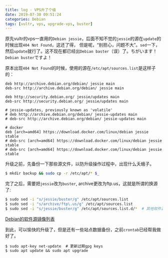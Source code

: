 ```yaml
---
title: log - VPS升了个级
date: 2019-07-30 09:51:24
categories: Debian
tags: [vultr, vps, upgrade-vps, buster]
---
```


原先vultr的vps一直用的`Debian jessie`，后面不知不觉的`jessie`的源在`update`的时候出现`404 Not Found`，这还了得，
但是呢，“别担心，问题不大”。`sed`一下，然后`update`就行了。这不现在都已经出`Debian baster`（误）了。ちがいます！`Debian buster`ですよ！

原本出现`404 Not Found`的时候，使用的源在`/etc/apt/sources.list`是这样子的：
```
deb http://archive.debian.org/debian/ jessie main
deb-src http://archive.debian.org/debian/ jessie main

deb http://security.debian.org/ jessie/updates main
deb-src http://security.debian.org/ jessie/updates main

# jessie-updates, previously known as 'volatile'
# deb http://archive.debian.org/debian/ jessie-updates main
# deb-src http://archive.debian.org/debian/ jessie-updates main

# docker
deb [arch=amd64] https://download.docker.com/linux/debian jessie stable
# deb-src [arch=amd64] https://download.docker.com/linux/debian jessie stable
# deb-src [arch=amd64] https://download.docker.com/linux/debian jessie stable
```
升级之前，先备份一下那些源文件，以防升级操作过程中，出现什么夭蛾子。
```bash
$ mkdir backup && sudo cp -r /etc/apt/* $_
```
完了之后，需要把`jessie`改为`buster`, archive更改为ftp.us，这就是所谓的换源了:
```bash
$ sudo sed -i "s/jessie/buster/g" /etc/apt/sources.list
$ sudo sed -i "s/archive/ftp\.us/g" /etc/apt/sources.list
$ sudo sed -i "s/jessie/buster/g" /etc/apt/sources.list.d/*  # 其他软件源也得换掉
```

[Debian的软件源镜像列表](https://www.debian.org/mirror/list)

到此，可以愉快的升级了，但是还有一些站点数据备份，之前`crontab`已经帮我做好了。
```
$ sudo apt-key net-update  # 更新过期gpg keys
$ sudo apt update && sudo apt upgrade
```
